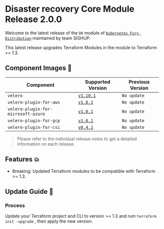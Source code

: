# Disaster recovery Core Module Release 2.0.0

Welcome to the latest release of the `DR` module of [`Kubernetes Fury Distribution`](https://github.com/sighupio/fury-distribution) maintained by team SIGHUP.

This latest release upgrades Terraform Modules in the module to Terraform >= 1.3.

## Component Images 🚢

| Component                           | Supported Version                                                                                 | Previous Version |
|-------------------------------------|---------------------------------------------------------------------------------------------------|------------------|
| `velero`                            | [`v1.10.1`](https://github.com/vmware-tanzu/velero/releases/tag/v1.10.1)                          | `No update`      |
| `velero-plugin-for-aws`             | [`v1.6.1`](https://github.com/vmware-tanzu/velero-plugin-for-aws/releases/tag/v1.6.1)             | `No update`      |
| `velero-plugin-for-microsoft-azure` | [`v1.6.1`](https://github.com/vmware-tanzu/velero-plugin-for-microsoft-azure/releases/tag/v1.6.1) | `No update`      |
| `velero-plugin-for-gcp`             | [`v1.6.1`](https://github.com/vmware-tanzu/velero-plugin-for-gcp/releases/tag/v1.6.1)             | `No update`      |
| `velero-plugin-for-csi`             | [`v0.4.1`](https://github.com/vmware-tanzu/velero-plugin-for-csi/releases/tag/v0.4.1)             | `No update`      |

> Please refer to the individual release notes to get a detailed information on each release.

## Features 💥

- Breaking: Updated Terraform modules to be compatible with Terraform >= 1.3.

## Update Guide 🦮

### Process

Update your Terraform project and CLI to version >= 1.3 and rum `terraform init -upgrade` , then apply the new version.